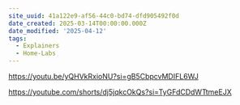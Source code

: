 ```yaml
---
site_uuid: 41a122e9-af56-44c0-bd74-dfd905492f0d
date_created: 2025-03-14T00:00:00.000Z
date_modified: '2025-04-12'
tags:
  - Explainers
  - Home-Labs
---
```











































https://youtu.be/yQHVkRxioNU?si=gB5CbpcvMDIFL6WJ

https://youtube.com/shorts/dj5jqkcOkQs?si=TyGFdCDdWTtmeEJX

